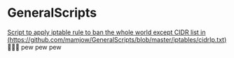 # GeneralScripts
[Script tp apply iptable rule to ban the whole world except CIDR list in (https://github.com/mamjow/GeneralScripts/blob/master/iptables/cidrIp.txt)](https://github.com/mamjow/GeneralScripts/blob/master/ban.sh)  🔫🔫🔫 pew pew pew
